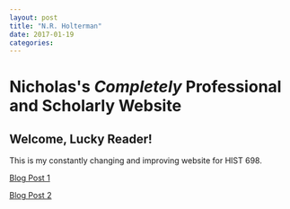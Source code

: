 ```yaml
---
layout: post
title: "N.R. Holterman"
date: 2017-01-19
categories:
---
```

# Nicholas's *Completely* Professional and Scholarly Website

## Welcome, Lucky Reader!

This is my constantly changing and improving website for HIST 698.

[Blog Post 1](http://nrholterman.github.io/blogpost1)

[Blog Post 2](http://nrholterman.github.io/blogpost2)
